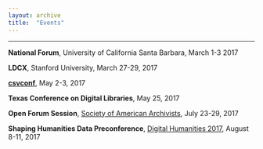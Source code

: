 ```yaml
---
layout: archive
title:  "Events"
---
```

---
**National Forum**, University of California Santa Barbara, March 1-3 2017<br/>

**LDCX**, Stanford University, March 27-29, 2017

[**csvconf**](https://csvconf.com/), May 2-3, 2017

**Texas Conference on Digital Libraries**, May 25, 2017

**Open Forum Session**, [Society of American Archivists](http://www.thomaspadilla.org/), July 23-29, 2017

**Shaping Humanities Data Preconference**, [Digital Humanities 2017](https://dh2017.adho.org/), August 8-11, 2017
